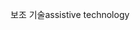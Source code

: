 <span data-ttu-id="148c5-101">보조 기술</span><span class="sxs-lookup"><span data-stu-id="148c5-101">assistive technology</span></span>